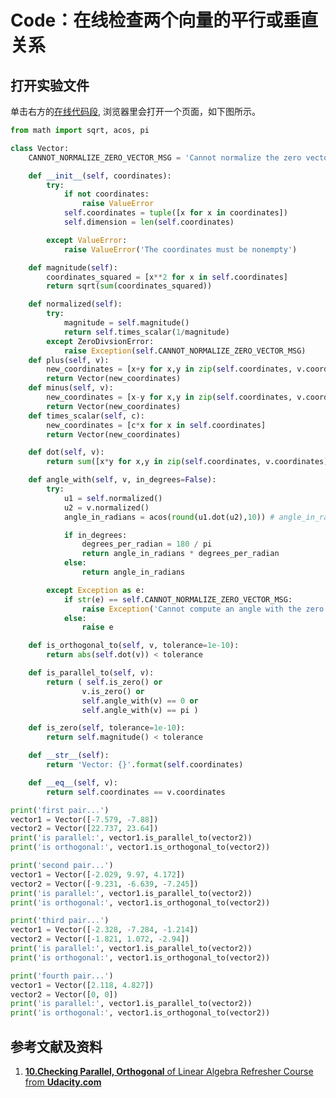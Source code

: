 ﻿# Code：在线检查两个向量的平行或垂直关系

## 打开实验文件

单击右方的[在线代码段](https://pythontutor.com/live.html#code=from%20math%20import%20sqrt,%20acos,%20pi%0A%0Aclass%20Vector%3A%0A%20%20%20%20CANNOT_NORMALIZE_ZERO_VECTOR_MSG%20%3D%20'Cannot%20normalize%20the%20zero%20vector'%0A%0A%20%20%20%20def%20__init__%28self,%20coordinates%29%3A%0A%20%20%20%20%20%20%20%20try%3A%0A%20%20%20%20%20%20%20%20%20%20%20%20if%20not%20coordinates%3A%0A%20%20%20%20%20%20%20%20%20%20%20%20%20%20%20%20raise%20ValueError%0A%20%20%20%20%20%20%20%20%20%20%20%20self.coordinates%20%3D%20tuple%28%5Bx%20for%20x%20in%20coordinates%5D%29%0A%20%20%20%20%20%20%20%20%20%20%20%20self.dimension%20%3D%20len%28self.coordinates%29%0A%0A%20%20%20%20%20%20%20%20except%20ValueError%3A%0A%20%20%20%20%20%20%20%20%20%20%20%20raise%20ValueError%28'The%20coordinates%20must%20be%20nonempty'%29%0A%0A%20%20%20%20def%20magnitude%28self%29%3A%0A%20%20%20%20%20%20%20%20coordinates_squared%20%3D%20%5Bx**2%20for%20x%20in%20self.coordinates%5D%0A%20%20%20%20%20%20%20%20return%20sqrt%28sum%28coordinates_squared%29%29%0A%0A%20%20%20%20def%20normalized%28self%29%3A%0A%20%20%20%20%20%20%20%20try%3A%0A%20%20%20%20%20%20%20%20%20%20%20%20magnitude%20%3D%20self.magnitude%28%29%0A%20%20%20%20%20%20%20%20%20%20%20%20return%20self.times_scalar%281/magnitude%29%0A%20%20%20%20%20%20%20%20except%20ZeroDivsionError%3A%0A%20%20%20%20%20%20%20%20%20%20%20%20raise%20Exception%28self.CANNOT_NORMALIZE_ZERO_VECTOR_MSG%29%20%20%20%20%20%20%20%20%20%20%20%20%0A%0A%20%20%20%20def%20times_scalar%28self,%20c%29%3A%0A%20%20%20%20%20%20%20%20new_coordinates%20%3D%20%5Bc*x%20for%20x%20in%20self.coordinates%5D%0A%20%20%20%20%20%20%20%20return%20Vector%28new_coordinates%29%20%20%20%20%20%20%20%20%20%20%20%20%20%20%20%20%20%0A%0A%20%20%20%20def%20dot%28self,%20v%29%3A%0A%20%20%20%20%20%20%20%20return%20sum%28%5Bx*y%20for%20x,y%20in%20zip%28self.coordinates,%20v.coordinates%29%5D%29%0A%0A%20%20%20%20def%20angle_with%28self,%20v,%20in_degrees%3DFalse%29%3A%0A%20%20%20%20%20%20%20%20try%3A%0A%20%20%20%20%20%20%20%20%20%20%20%20u1%20%3D%20self.normalized%28%29%0A%20%20%20%20%20%20%20%20%20%20%20%20u2%20%3D%20v.normalized%28%29%0A%20%20%20%20%20%20%20%20%20%20%20%20angle_in_radians%20%3D%20acos%28round%28u1.dot%28u2%29,10%29%29%20%23%20angle_in_radians%20%3D%20acos%28u1.dot%28u2%29%29%0A%0A%20%20%20%20%20%20%20%20%20%20%20%20if%20in_degrees%3A%0A%20%20%20%20%20%20%20%20%20%20%20%20%20%20%20%20degrees_per_radian%20%3D%20180%20/%20pi%0A%20%20%20%20%20%20%20%20%20%20%20%20%20%20%20%20return%20angle_in_radians%20*%20degrees_per_radian%0A%20%20%20%20%20%20%20%20%20%20%20%20else%3A%20%0A%20%20%20%20%20%20%20%20%20%20%20%20%20%20%20%20return%20angle_in_radians%0A%0A%20%20%20%20%20%20%20%20except%20Exception%20as%20e%3A%0A%20%20%20%20%20%20%20%20%20%20%20%20if%20str%28e%29%20%3D%3D%20self.CANNOT_NORMALIZE_ZERO_VECTOR_MSG%3A%0A%20%20%20%20%20%20%20%20%20%20%20%20%20%20%20%20raise%20Exception%28'Cannot%20compute%20an%20angle%20with%20the%20zero%20vector'%29%0A%20%20%20%20%20%20%20%20%20%20%20%20else%3A%0A%20%20%20%20%20%20%20%20%20%20%20%20%20%20%20%20raise%20e%0A%0A%20%20%20%20def%20is_orthogonal_to%28self,%20v,%20tolerance%3D1e-10%29%3A%0A%20%20%20%20%20%20%20%20return%20abs%28self.dot%28v%29%29%20%3C%20tolerance%0A%0A%20%20%20%20def%20is_parallel_to%28self,%20v%29%3A%0A%20%20%20%20%20%20%20%20return%20%28%20self.is_zero%28%29%20or%0A%20%20%20%20%20%20%20%20%20%20%20%20%20%20%20%20v.is_zero%28%29%20or%0A%20%20%20%20%20%20%20%20%20%20%20%20%20%20%20%20self.angle_with%28v%29%20%3D%3D%200%20or%0A%20%20%20%20%20%20%20%20%20%20%20%20%20%20%20%20self.angle_with%28v%29%20%3D%3D%20pi%20%29%0A%0A%20%20%20%20def%20is_zero%28self,%20tolerance%3D1e-10%29%3A%0A%20%20%20%20%20%20%20%20return%20self.magnitude%28%29%20%3C%20tolerance%0A%0Aprint%28'first%20pair...'%29%0Avector1%20%3D%20Vector%28%5B-7.579,%20-7.88%5D%29%0Avector2%20%3D%20Vector%28%5B22.737,%2023.64%5D%29%0Aprint%28'is%20parallel%3A',%20vector1.is_parallel_to%28vector2%29%29%0Aprint%28'is%20orthogonal%3A',%20vector1.is_orthogonal_to%28vector2%29%29%0A%0Aprint%28'fourth%20pair...'%29%0Avector1%20%3D%20Vector%28%5B2.118,%204.827%5D%29%0Avector2%20%3D%20Vector%28%5B0,%200%5D%29%0Aprint%28'is%20parallel%3A',%20vector1.is_parallel_to%28vector2%29%29%0Aprint%28'is%20orthogonal%3A',%20vector1.is_orthogonal_to%28vector2%29%29&cumulative=false&curInstr=304&heapPrimitives=nevernest&mode=display&origin=opt-live.js&py=3&rawInputLstJSON=%5B%5D&textReferences=false), 浏览器里会打开一个页面，如下图所示。

```python
from math import sqrt, acos, pi

class Vector:
	CANNOT_NORMALIZE_ZERO_VECTOR_MSG = 'Cannot normalize the zero vector'

	def __init__(self, coordinates):
		try:
			if not coordinates:
				raise ValueError
			self.coordinates = tuple([x for x in coordinates])
			self.dimension = len(self.coordinates)

		except ValueError:
			raise ValueError('The coordinates must be nonempty')

	def magnitude(self):
		coordinates_squared = [x**2 for x in self.coordinates]
		return sqrt(sum(coordinates_squared))

	def normalized(self):
		try:
			magnitude = self.magnitude()
			return self.times_scalar(1/magnitude)
		except ZeroDivsionError:
			raise Exception(self.CANNOT_NORMALIZE_ZERO_VECTOR_MSG)			
	def plus(self, v):
		new_coordinates = [x+y for x,y in zip(self.coordinates, v.coordinates)]
		return Vector(new_coordinates)
	def minus(self, v):
		new_coordinates = [x-y for x,y in zip(self.coordinates, v.coordinates)]
		return Vector(new_coordinates)   
	def times_scalar(self, c):
		new_coordinates = [c*x for x in self.coordinates]
		return Vector(new_coordinates)				 

	def dot(self, v):
		return sum([x*y for x,y in zip(self.coordinates, v.coordinates)])

	def angle_with(self, v, in_degrees=False):
		try:
			u1 = self.normalized()
			u2 = v.normalized()
			angle_in_radians = acos(round(u1.dot(u2),10)) # angle_in_radians = acos(u1.dot(u2))

			if in_degrees:
				degrees_per_radian = 180 / pi
				return angle_in_radians * degrees_per_radian
			else: 
				return angle_in_radians

		except Exception as e:
			if str(e) == self.CANNOT_NORMALIZE_ZERO_VECTOR_MSG:
				raise Exception('Cannot compute an angle with the zero vector')
			else:
				raise e

	def is_orthogonal_to(self, v, tolerance=1e-10):
		return abs(self.dot(v)) < tolerance

	def is_parallel_to(self, v):
		return ( self.is_zero() or
				v.is_zero() or
				self.angle_with(v) == 0 or
				self.angle_with(v) == pi )

	def is_zero(self, tolerance=1e-10):
		return self.magnitude() < tolerance

	def __str__(self):
		return 'Vector: {}'.format(self.coordinates)

	def __eq__(self, v):
		return self.coordinates == v.coordinates

print('first pair...')
vector1 = Vector([-7.579, -7.88])
vector2 = Vector([22.737, 23.64])
print('is parallel:', vector1.is_parallel_to(vector2))
print('is orthogonal:', vector1.is_orthogonal_to(vector2))

print('second pair...')
vector1 = Vector([-2.029, 9.97, 4.172])
vector2 = Vector([-9.231, -6.639, -7.245])
print('is parallel:', vector1.is_parallel_to(vector2))
print('is orthogonal:', vector1.is_orthogonal_to(vector2))

print('third pair...')
vector1 = Vector([-2.328, -7.284, -1.214])
vector2 = Vector([-1.821, 1.072, -2.94])
print('is parallel:', vector1.is_parallel_to(vector2))
print('is orthogonal:', vector1.is_orthogonal_to(vector2))

print('fourth pair...')
vector1 = Vector([2.118, 4.827])
vector2 = Vector([0, 0])
print('is parallel:', vector1.is_parallel_to(vector2))
print('is orthogonal:', vector1.is_orthogonal_to(vector2))
```

## 参考文献及资料

1. [**10.Checking Parallel, Orthogonal** of Linear Algebra Refresher Course from **Udacity.com**](https://classroom.udacity.com/courses/ud953/lessons/4374471116/concepts/45834932680923)